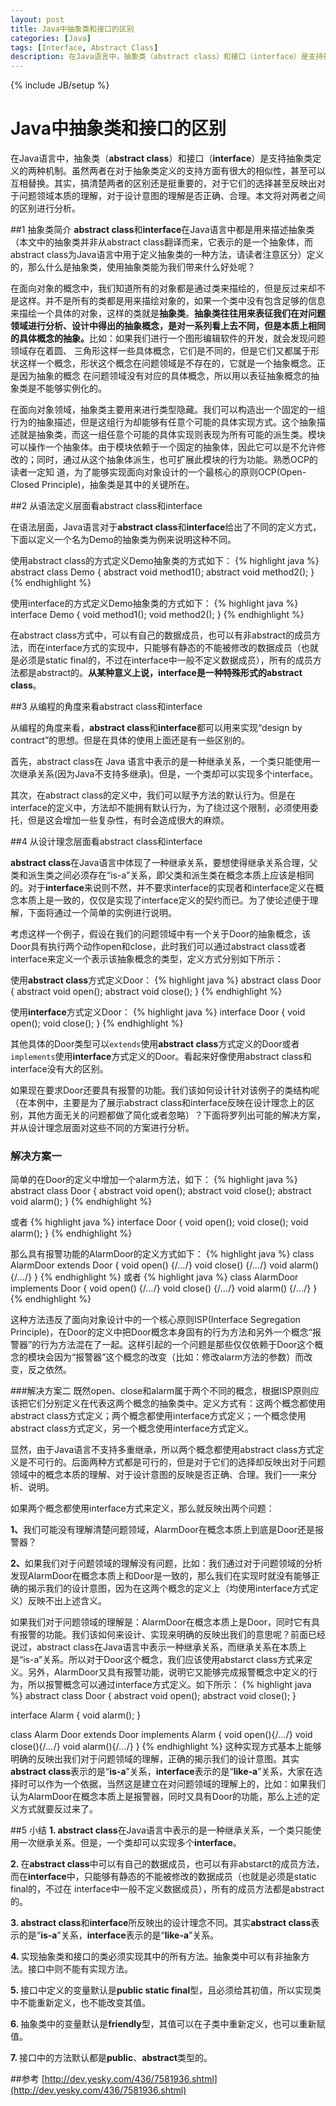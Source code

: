 ```yaml
---
layout: post
title: Java中抽象类和接口的区别
categories: [Java]
tags: [Interface, Abstract Class]
description: 在Java语言中，抽象类（abstract class）和接口（interface）是支持抽象类定义的两种机制。搞清楚两者的区别还是挺重要的，对于它们的选择甚至反映出对于问题领域本质的理解，对于设计意图的理解是否正确、合理
---
```

{% include JB/setup %}
# Java中抽象类和接口的区别
在Java语言中，抽象类（<strong>abstract class</strong>）和接口（<strong>interface</strong>）是支持抽象类定义的两种机制。虽然两者在对于抽象类定义的支持方面有很大的相似性，甚至可以互相替换。其实，搞清楚两者的区别还是挺重要的，对于它们的选择甚至反映出对于问题领域本质的理解，对于设计意图的理解是否正确、合理。本文将对两者之间的区别进行分析。

##1 抽象类简介
<strong>abstract class</strong>和<strong>interface</strong>在Java语言中都是用来描述抽象类（本文中的抽象类并非从abstract class翻译而来，它表示的是一个抽象体，而abstract class为Java语言中用于定义抽象类的一种方法，请读者注意区分）定义的，那么什么是抽象类，使用抽象类能为我们带来什么好处呢？

在面向对象的概念中，我们知道所有的对象都是通过类来描绘的，但是反过来却不是这样。并不是所有的类都是用来描绘对象的，如果一个类中没有包含足够的信息来描绘一个具体的对象，这样的类就是<strong>抽象类</strong>。<strong>抽象类往往用来表征我们在对问题领域进行分析、设计中得出的抽象概念，是对一系列看上去不同，但是本质上相同的具体概念的抽象。</strong>比如：如果我们进行一个图形编辑软件的开发，就会发现问题领域存在着圆、 三角形这样一些具体概念，它们是不同的，但是它们又都属于形状这样一个概念，形状这个概念在问题领域是不存在的，它就是一个抽象概念。正是因为抽象的概念 在问题领域没有对应的具体概念，所以用以表征抽象概念的抽象类是不能够实例化的。

在面向对象领域，抽象类主要用来进行类型隐藏。我们可以构造出一个固定的一组行为的抽象描述，但是这组行为却能够有任意个可能的具体实现方式。这个抽象描述就是抽象类，而这一组任意个可能的具体实现则表现为所有可能的派生类。模块可以操作一个抽象体。由于模块依赖于一个固定的抽象体，因此它可以是不允许修改的；同时，通过从这个抽象体派生，也可扩展此模块的行为功能。熟悉OCP的读者一定知 道，为了能够实现面向对象设计的一个最核心的原则OCP(Open-Closed Principle)，抽象类是其中的关键所在。

##2 从语法定义层面看abstract class和interface

在语法层面，Java语言对于<strong>abstract class</strong>和<strong>interface</strong>给出了不同的定义方式，下面以定义一个名为Demo的抽象类为例来说明这种不同。

使用abstract class的方式定义Demo抽象类的方式如下：
{% highlight java %}
abstract class Demo {
	abstract void method1();
	abstract void method2();
}
{% endhighlight %}

使用interface的方式定义Demo抽象类的方式如下：
{% highlight java %}
interface Demo {
	void method1();
	void method2();
}
{% endhighlight %}

在abstract class方式中，可以有自己的数据成员，也可以有非abstract的成员方法，而在interface方式的实现中，只能够有静态的不能被修改的数据成员（也就是必须是static final的，不过在interface中一般不定义数据成员），所有的成员方法都是abstract的。<strong>从某种意义上说，interface是一种特殊形式的abstract class</strong>。

##3 从编程的角度来看abstract class和interface

从编程的角度来看，<strong>abstract class</strong>和<strong>interface</strong>都可以用来实现“design by contract”的思想。但是在具体的使用上面还是有一些区别的。

首先，abstract class在 Java 语言中表示的是一种继承关系，一个类只能使用一次继承关系(因为Java不支持多继承)。但是，一个类却可以实现多个interface。

其次，在abstract class的定义中，我们可以赋予方法的默认行为。但是在interface的定义中，方法却不能拥有默认行为，为了绕过这个限制，必须使用委托，但是这会增加一些复杂性，有时会造成很大的麻烦。

##4 从设计理念层面看abstract class和interface

<strong>abstract class</strong>在Java语言中体现了一种继承关系，要想使得继承关系合理，父类和派生类之间必须存在“is-a”关系，即父类和派生类在概念本质上应该是相同的。对于<strong>interface</strong>来说则不然，并不要求interface的实现者和interface定义在概念本质上是一致的，仅仅是实现了interface定义的契约而已。为了使论述便于理解，下面将通过一个简单的实例进行说明。

考虑这样一个例子，假设在我们的问题领域中有一个关于Door的抽象概念，该Door具有执行两个动作open和close，此时我们可以通过abstract class或者interface来定义一个表示该抽象概念的类型，定义方式分别如下所示：

使用<strong>abstract class</strong>方式定义Door：
{% highlight java %}
abstract class Door {
	abstract void open();
	abstract void close();
}
{% endhighlight %}

使用<strong>interface</strong>方式定义Door：
{% highlight java %}
interface Door {
	void open();
	void close();
}
{% endhighlight %}

其他具体的Door类型可以<code class="cd">extends</code>使用<strong>abstract class</strong>方式定义的Door或者<code class="cd">implements</code>使用<strong>interface</strong>方式定义的Door。看起来好像使用abstract class和interface没有大的区别。

如果现在要求Door还要具有报警的功能。我们该如何设计针对该例子的类结构呢（在本例中，主要是为了展示abstract class和interface反映在设计理念上的区别，其他方面无关的问题都做了简化或者忽略）？下面将罗列出可能的解决方案，并从设计理念层面对这些不同的方案进行分析。

### 解决方案一
简单的在Door的定义中增加一个alarm方法，如下：
{% highlight java %}
abstract class Door {
	abstract void open();
	abstract void close();
	abstract void alarm();
}
{% endhighlight %}

或者
{% highlight java %}
interface Door {
	void open();
	void close();
	void alarm();
}
{% endhighlight %}


那么具有报警功能的AlarmDoor的定义方式如下：
{% highlight java %}
class AlarmDoor extends Door {
	void open() {/*...*/}
	void close() {/*...*/}
	void alarm() {/*...*/}
}
{% endhighlight %}
或者
{% highlight java %}
class AlarmDoor implements Door {
	void open() {/*...*/}
	void close() {/*...*/}
	void alarm() {/*...*/}
}
{% endhighlight %}

这种方法违反了面向对象设计中的一个核心原则ISP(Interface Segregation Principle)，在Door的定义中把Door概念本身固有的行为方法和另外一个概念“报警器”的行为方法混在了一起。这样引起的一个问题是那些仅仅依赖于Door这个概念的模块会因为“报警器”这个概念的改变（比如：修改alarm方法的参数）而改变，反之依然。

###解决方案二
既然open、close和alarm属于两个不同的概念，根据ISP原则应该把它们分别定义在代表这两个概念的抽象类中。定义方式有：这两个概念都使用abstract class方式定义；两个概念都使用interface方式定义；一个概念使用abstract class方式定义，另一个概念使用interface方式定义。

显然，由于Java语言不支持多重继承，所以两个概念都使用abstract class方式定义是不可行的。后面两种方式都是可行的，但是对于它们的选择却反映出对于问题领域中的概念本质的理解、对于设计意图的反映是否正确、合理。我们一一来分析、说明。

如果两个概念都使用interface方式来定义，那么就反映出两个问题：

<strong>1、</strong>我们可能没有理解清楚问题领域，AlarmDoor在概念本质上到底是Door还是报警器？

<strong>2、</strong>如果我们对于问题领域的理解没有问题，比如：我们通过对于问题领域的分析发现AlarmDoor在概念本质上和Door是一致的，那么我们在实现时就没有能够正确的揭示我们的设计意图，因为在这两个概念的定义上（均使用interface方式定义）反映不出上述含义。

如果我们对于问题领域的理解是：AlarmDoor在概念本质上是Door，同时它有具有报警的功能。我们该如何来设计、实现来明确的反映出我们的意思呢？前面已经说过，abstract class在Java语言中表示一种继承关系，而继承关系在本质上是“is-a”关系。所以对于Door这个概念，我们应该使用abstarct class方式来定义。另外，AlarmDoor又具有报警功能，说明它又能够完成报警概念中定义的行为，所以报警概念可以通过interface方式定义。如下所示：
{% highlight java %}
abstract class Door {
	abstract void open();
	abstract void close();
}

interface Alarm {
	void alarm();
}

class Alarm Door extends Door implements Alarm {
	void open(){/*...*/}
	void close(){/*...*/}
	void alarm(){/*...*/}
}
{% endhighlight %}
这种实现方式基本上能够明确的反映出我们对于问题领域的理解，正确的揭示我们的设计意图。其实<strong>abstract class</strong>表示的是“<strong>is-a</strong>”关系，<strong>interface</strong>表示的是“<strong>like-a</strong>”关系，大家在选择时可以作为一个依据，当然这是建立在对问题领域的理解上的，比如：如果我们认为AlarmDoor在概念本质上是报警器，同时又具有Door的功能，那么上述的定义方式就要反过来了。

##5 小结
<strong>1. </strong><strong>abstract class</strong>在Java语言中表示的是一种继承关系，一个类只能使用一次继承关系。但是，一个类却可以实现多个<strong>interface</strong>。

<strong>2. </strong>在<strong>abstract class</strong>中可以有自己的数据成员，也可以有非abstarct的成员方法，而在<strong>interface</strong>中，只能够有静态的不能被修改的数据成员（也就是必须是static final的，不过在 interface中一般不定义数据成员），所有的成员方法都是abstract的。

<strong>3. </strong><strong>abstract class</strong>和<strong>interface</strong>所反映出的设计理念不同。其实<strong>abstract class</strong>表示的是“<strong>is-a</strong>”关系，<strong>interface</strong>表示的是“<strong>like-a</strong>”关系。

<strong>4. </strong>实现抽象类和接口的类必须实现其中的所有方法。抽象类中可以有非抽象方法。接口中则不能有实现方法。

<strong>5. </strong>接口中定义的变量默认是<strong>public static final</strong>型，且必须给其初值，所以实现类中不能重新定义，也不能改变其值。

<strong>6. </strong>抽象类中的变量默认是<strong>friendly</strong>型，其值可以在子类中重新定义，也可以重新赋值。

<strong>7. </strong>接口中的方法默认都是<strong>public</strong>、<strong>abstract</strong>类型的。

##参考
[http://dev.yesky.com/436/7581936.shtml](http://dev.yesky.com/436/7581936.shtml)